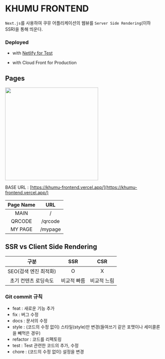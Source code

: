 # KHUMU FRONTEND

`Next.js`를 사용하여 쿠뮤 어플리케이션의 웹뷰를 `Server Side Rendering`(이하 SSR)을 통해 띄운다.

### Deployed

- with [Netlify for Test](https://khumu-frontend.netlify.app/)

- with Cloud Front for Production

## Pages

<img src="https://user-images.githubusercontent.com/49581472/119507201-97de8f00-bda9-11eb-8ea2-12381aaa99c6.gif" width="300px">

BASE URL : [https://khumu-frontend.vercel.app/](https://khumu-frontend.vercel.app/)

| Page Name |   URL   |
| :-------: | :-----: |
|   MAIN    |    /    |
|  QRCODE   | /qrcode |
|  MY PAGE  | /mypage |

## SSR vs Client Side Rendering

|         구분          |     SSR     |     CSR     |
| :-------------------: | :---------: | :---------: |
| SEO(검색 엔진 최적화) |      O      |      X      |
| 초기 컨텐츠 로딩속도  | 비교적 빠름 | 비교적 느림 |

### Git commit 규칙

- feat : 새로운 기능 추가
- fix : 버그 수정
- docs : 문서의 수정
- style : (코드의 수정 없이) 스타일(style)만 변경(들여쓰기 같은 포맷이나 세미콜론을 빼먹은 경우)
- refactor : 코드를 리펙토링
- test : Test 관련한 코드의 추가, 수정
- chore : (코드의 수정 없이) 설정을 변경
